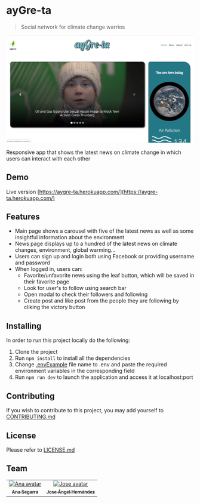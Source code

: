 # ayGre-ta
> Social network for climate change warrios

![home page](public/images/readme-imgs/home.png)

Responsive app that shows the latest news on climate change in which users can interact with each other 

## Demo

Live version [https://aygre-ta.herokuapp.com/](https://aygre-ta.herokuapp.com/)

## Features
* Main page shows a carousel with five of the latest news as well as some insightful information about the environment
* News page displays up to a hundred of the latest news on climate changes, environment, global warming...
* Users can sign up and login both using Facebook or providing username and password 
* When logged in, users can: 
  - Favorite/unfavorite news using the leaf button, which will be saved in their favorite page
  - Look for user's to follow using search bar
  - Open modal to check their followers and following 
  - Create post and like post from the people they are following by cliking the victory button 


## Installing
In order to run this project locally do the following:

1. Clone the project
2. Run `npm install` to install all the dependencies
3. Change [.envExample](https://github.com/Iron-berg/ayGre-ta/blob/master/.envExample) file name to .env and paste the required environment variables in the corresponding field 
4. Run `npm run dev` to launch the application and access it at localhost:port

## Contributing
If you wish to contribute to this project, you may add yourself to [CONTRIBUTING.md](https://github.com/Iron-berg/ayGre-ta/blob/master/CONTRIBUTING.md)

## License
Please refer to [LICENSE.md](https://github.com/Iron-berg/ayGre-ta/blob/master/LICENSE.md)

## Team
<table>
<tr><td align="center"><a href="https://github.com/anaSegarra"><img src="https://avatars3.githubusercontent.com/u/45148338?s=400&v=4" width="100px;" alt="Ana avatar"/><br/><sub><b>Ana Segarra</b></sub></a><br/><a href="https://github.com/anaSegarra"></a>
<td align="center"><a href="https://github.com/joseanher81"><img src="https://avatars3.githubusercontent.com/u/23436377?s=400&v=4" width="100px;" alt="Jose avatar"/><br/><sub><b>Jose Ángel Hernández</b></sub></a><br/><a href="https://github.com/joseanher81"></a>
</table>
